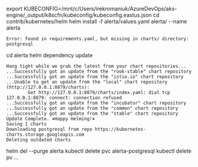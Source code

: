 export KUBECONFIG=/mnt/c/Users/irekromaniuk/AzureDevOps/aks-engine/_output/k8scfn/kubeconfig/kubeconfig.eastus.json
cd contrib/kubernetes/helm
helm install -f alerta/values.yaml alerta/ --name alerta
```
Error: found in requirements.yaml, but missing in charts/ directory: postgresql
```
cd alerta
helm dependency update

```
Hang tight while we grab the latest from your chart repositories...
...Successfully got an update from the "rook-stable" chart repository
...Successfully got an update from the "istio.io" chart repository
...Unable to get an update from the "local" chart repository (http://127.0.0.1:8879/charts):
        Get http://127.0.0.1:8879/charts/index.yaml: dial tcp 127.0.0.1:8879: connect: connection refused
...Successfully got an update from the "incubator" chart repository
...Successfully got an update from the "common" chart repository
...Successfully got an update from the "stable" chart repository
Update Complete. ⎈Happy Helming!⎈
Saving 1 charts
Downloading postgresql from repo https://kubernetes-charts.storage.googleapis.com
Deleting outdated charts
```

helm del --purge alerta
kubectl delete pvc alerta-postgresql
kubectl delete pv ...
